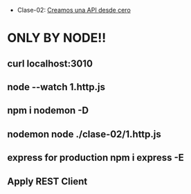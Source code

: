 - Clase-02: [Creamos una API desde cero](https://www.youtube.com/watch?v=YmZE1HXjpd4)
# ONLY BY  NODE!!
## curl localhost:3010

## node --watch 1.http.js

## npm i nodemon -D 

## nodemon node ./clase-02/1.http.js

## express for production npm i express -E

## Apply REST Client




